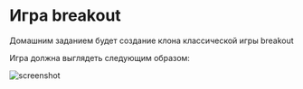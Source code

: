 # Игра breakout

Домашним заданием будет создание клона классической игры breakout

Игра должна выглядеть следующим образом:

![screenshot](hw.GIF)
